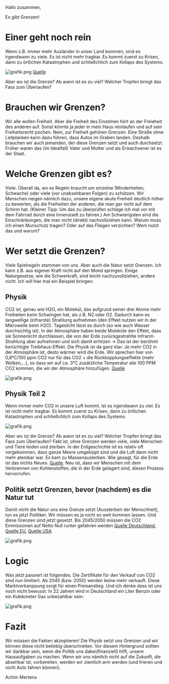 Hallo zusammen,

Es gibt Grenzen!
# Einer geht noch rein
Wenn z.B. immer mehr Ausländer in unser Land kommen, sind es irgendwann zu viele. Es ist nicht mehr tragbar. Es kommt zuerst zu Krisen, dann zu örtlichen Katastrophen und schließchlich zum Kollaps des Systems.

![grafik.png](https://files.peakd.com/file/peakd-hive/achimmertens/23wqgbGNFntWvbMFG8Jku87629VxUVzek91GpL6ggT93hxsTQjTc5KAQZYqhaGVYEfCJo.png)
[Quelle](https://www.salzburg24.at/http-www-salzburg24-at-2016-08-1431267590-bld-online1-jpg/1280x720/53.434.717)

Aber wo ist die Grenze? Ab wann ist es zu viel? Welcher Tropfen bringt das Fass zum Überlaufen?

# Brauchen wir Grenzen?
Wir alle wollen Freiheit. Aber die Freiheit des Einzelnen hört an der Freieheit des anderen auf. Sonst könnte ja jeder in mein Haus reinlaufen und auf sein Freiheitsrecht pochen. Nein, zur Freiheit gehören Grenzen.
Eine Straße ohne Leitplanken kann dazu führen, dass Autos im Graben landen.
Deshalb brauchen wir auch jemanden, der diese Grenzen setzt und auch durchsetzt. Früher waren das (im Idealfall) Vater und Mutter und als Erwachsener ist es der Staat.

# Welche Grenzen gibt es?
Viele. Überall da, wo es Regeln braucht um einzelne (Minderheiten, Schwache) oder viele (vor unabsehbaren Folgen) zu schützen. Wir Menschen neigen nämlich dazu, unsere eigene akute Freiheit deutlich höher zu bewerten, als die Freiheiten der anderen, die man gar nicht auf dem Schirm hat. (Kleiner Tipp: Um das zu überprüfen schlage ich mal vor mit dem Fahrrad durch eine Innenstadt zu fahren.)
Am Schwierigsten sind die Einschränkungen, die man nicht (direkt) nachvollziehen kann.
Warum muss ich einen Munschutz tragen? Oder auf das Fliegen verzichten?
Wem nutzt das und warum?

# Wer setzt die Grenzen?
Viele Spielregeln stammen von uns. Aber auch die Natur setzt Grenzen. Ich kann z.B. aus eigener Kraft nicht auf den Mond springen.
Einige Naturgesetze, wie die Schwerkraft, sind leicht nachzuvollziehen, andere nicht. Ich will hier mal ein Beispiel bringen:

## Physik
CO2 ist, genau wie H2O, ein Molekül, das aufgrund seiner drei Atome mehr Freiheiten beim Schwingen hat, als z.B. N2 oder O2.
Dadurch kann es langwellige (infrarote) Strahlung aufnehmen (den Effekt nutzen wir in der Mikrowelle beim H2O). Tageslicht lässt es durch (so wie auch Wasser durchsichtig ist).
In der Atmosphäre haben beide Moleküle den Effekt, dass sie Sonnenlicht durchlassen, die von der Erde zurückgestrahlte Infrarot-Strahlung aber aufnehmen und sich damit erhitzen -> Das ist der berühmt berüchtigte Treibhaus-Effekt. 
Die Physik ist da ganz klar: Je mehr CO2 in der Atmosphäre ist, desto wärmer wird die Erde. Wir sprechen hier von 0,8°C/100 ppm CO2 nur für das CO2 + die Rückkopplungseffekte (mehr Wolken,...), so dass wir auf ca. 3°C zusätzliche Temperatur alle 100 PPM CO2 kommen, die wir der Atmosphäre hinzufügen.
[Quelle](https://open.spotify.com/episode/7AJXya7IvsLXlCth5azQNz?si=6d7e618c271e40a9)


![grafik.png](https://files.peakd.com/file/peakd-hive/achimmertens/23tcP5UCo8LebHdD7FQUC1fGsSTmPC8XBrMcAGo1L2MTHWR4rL4siBz6LiMMMoNv85GS3.png)

## Physik Teil 2
Wenn immer mehr CO2 in unsere Luft kommt, ist es irgendwann zu viel. Es ist nicht mehr tragbar. Es kommt zuerst zu Krisen, dann zu örtlichen Katastrophen und schließchlich zum Kollaps des Systems.

![grafik.png](https://files.peakd.com/file/peakd-hive/achimmertens/EoibWGUmh7UKhWW8YvqNDUsMPgagayn8sipAcEi7GzbtFtM3qvQChkLXDJyUohmiJxv.png)

Aber wo ist die Grenze? Ab wann ist es zu viel? Welcher Tropfen bringt das Fass zum Überlaufen?
Fakt ist, ohne Grenzen werden viele, viele Menschen und Tiere leiden und sterben. In der Erdgeschichte ist es relativ oft vorgekommen, dass ganze Meere umgekippt sind und die Luft dann nicht mehr atembar war. Es kam zu Massenausterben. Wie gesagt, für die Erde ist das nichts Neues. [Quelle](https://de.wikipedia.org/wiki/Massenaussterben). Neu ist, dass wir Menschen mit dem Verbrennen von Kohlenstoffen, die in der Erde gelagert sind, diesen Prozess hervorrufen.

## Politik setzt Grenzen, bevor (nachdem) es die Natur tut
Damit nicht die Natur uns eine Grenze setzt (Aussterben der Menschheit), tun es jetzt Politiker. Wir müssen es ja nicht so weit kommen lassen. Und diese Grenzen sind jetzt gesetzt. Bis 2045/2050 müssen die CO2 Emmissionen auf Netto Null runter gefahren werden [Quelle Deutschland](https://www.bundesregierung.de/breg-de/schwerpunkte/klimaschutz/klimaschutzgesetz-2021-1913672), [Quelle EU](https://www.berliner-zeitung.de/news/fit-for-55-so-will-die-eu-klimaneutral-werden-li.170963), [Quelle USA](https://www.handelsblatt.com/unternehmen/nachhaltigkeit/erderwaermung-zehn-laender-und-noch-mehr-probleme-welche-staaten-bis-wann-klimaneutral-sein-wollen/27739372.html)


![grafik.png](https://files.peakd.com/file/peakd-hive/achimmertens/23tw9kEoTYG7VBSkgu8do6mAGn4EZE6viNeRXSrMdLGqVpTF7hwWrq7cBu2CxSCJW34qN.png)

# Logic
Was jetzt passiert ist folgendes. Die Zertifikate für den Verkauf con CO2 sind nun limitiert. Ab 2045 (bzw. 2050) werden keine mehr verkauft.
Diese Marktverkanppung sorgt für einen Preisanstieg. Und ich denke dass ist uns noch nicht bewusst: In 22 Jahren wird in Deutschland ein Liter Benzin oder ein Kubikmeter Gas unbezahlbar sein:

![grafik.png](https://files.peakd.com/file/peakd-hive/achimmertens/23viR9sxyz7bfShHxzMCmqkQqbc8BUGLsWeMvB1G9XN9FikrDmW1jy4vLyxM6wbhbxSx5.png)



# Fazit
Wir müssen die Fakten akzeptieren! Die Physik setzt uns Grenzen und wir können diese nicht beliebig überschreiten.
Vor diesem Hintergrund sollten wir dankbar sein, wenn die Politik uns dabei(finanziell) hilft, unsere Hausaufgaben zu machen. Wenn wir uns nämlich nicht auf die Zukunft, die absehbar ist, vorbereiten, werden wir ziemlich arm werden (und frieren und nicht Auto fahren können).


Achim Mertens